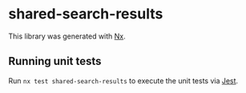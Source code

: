 # shared-search-results

This library was generated with [Nx](https://nx.dev).

## Running unit tests

Run `nx test shared-search-results` to execute the unit tests via [Jest](https://jestjs.io).
